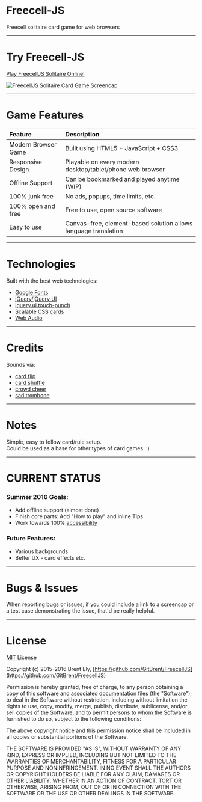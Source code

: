 # Freecell-JS  

Freecell solitaire card game for web browsers

**************************************************************************************************
# Try Freecell-JS
[Play FreecellJS Solitaire Online!](https://croquelois.github.io/FreecellJS/FreecellJS)  

![FreecellJS Solitaire Card Game Screencap](https://gitbrent.github.io/FreecellJS/img/freecell-js-game.png)

**************************************************************************************************
# Game Features

| Feature             | Description |
| :------------------ | :---------- |
| Modern Browser Game | Built using HTML5 + JavaScript + CSS3
| Responsive Design   | Playable on every modern desktop/tablet/phone web browser
| Offline Support     | Can be bookmarked and played anytime (WIP)
| 100% junk free      | No ads, popups, time limits, etc.
| 100% open and free  | Free to use, open source software
| Easy to use         | Canvas-free, element-based solution allows language translation

**************************************************************************************************
# Technologies
Built with the best web technologies:
* [Google Fonts](https://fonts.google.com)
* [jQuery/jQuery UI](https://jquery.com/)
* [jquery.ui.touch-punch](https://github.com/furf/jquery-ui-touch-punch)
* [Scalable CSS cards](http://donpark.github.io/scalable-css-playing-cards/)
* [Web Audio](https://developer.mozilla.org/en-US/docs/Web/API/Web_Audio_API)

**************************************************************************************************
# Credits
Sounds via:
* [card flip](https://freesound.org/people/f4ngy/sounds/240776/)
* [card shuffle](https://freesound.org/people/deathpie/sounds/19245/)
* [crowd cheer](https://soundbible.com/1700-5-Sec-Crowd-Cheer.html)
* [sad trombone](https://freesound.org/people/Benboncan/sounds/73581/)

**************************************************************************************************
# Notes
Simple, easy to follow card/rule setup.  
Could be used as a base for other types of card games. :)  

**************************************************************************************************
# CURRENT STATUS
### Summer 2016 Goals:  
* Add offline support (almost done)
* Finish core parts: Add "How to play" and inline Tips
* Work towards 100% [accessibility](https://en.wikipedia.org/wiki/Web_accessibility)

### Future Features:
* Various backgrounds
* Better UX - card effects etc.

**************************************************************************************************
# Bugs & Issues

When reporting bugs or issues, if you could include a link to a screencap or a test
case demonstrating the issue, that'd be really helpful.

**************************************************************************************************
# License

[MIT License](http://opensource.org/licenses/MIT)

Copyright (c) 2015-2016 Brent Ely, [https://github.com/GitBrent/FreecellJS](https://github.com/GitBrent/FreecellJS)

Permission is hereby granted, free of charge, to any person obtaining a copy of this software and associated documentation files (the "Software"), to deal in the Software without restriction, including without limitation the rights to use, copy, modify, merge, publish, distribute, sublicense, and/or sell copies of the Software, and to permit persons to whom the Software is furnished to do so, subject to the following conditions:

The above copyright notice and this permission notice shall be included in all copies or substantial portions of the Software.

THE SOFTWARE IS PROVIDED "AS IS", WITHOUT WARRANTY OF ANY KIND, EXPRESS OR IMPLIED, INCLUDING BUT NOT LIMITED TO THE WARRANTIES OF MERCHANTABILITY, FITNESS FOR A PARTICULAR PURPOSE AND NONINFRINGEMENT. IN NO EVENT SHALL THE AUTHORS OR COPYRIGHT HOLDERS BE LIABLE FOR ANY CLAIM, DAMAGES OR OTHER LIABILITY, WHETHER IN AN ACTION OF CONTRACT, TORT OR OTHERWISE, ARISING FROM, OUT OF OR IN CONNECTION WITH THE SOFTWARE OR THE USE OR OTHER DEALINGS IN THE SOFTWARE.
